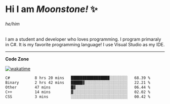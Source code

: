 
<!--
**MoonstoneStudios/MoonstoneStudios** is a ✨ _special_ ✨ repository because its `README.md` (this file) appears on your GitHub profile.

Here are some ideas to get you started:

- 🔭 I’m currently working on ...
- 🌱 I’m currently learning ...
- 👯 I’m looking to collaborate on ...
- 🤔 I’m looking for help with ...
- 💬 Ask me about ...
- 📫 How to reach me: ...
- 😄 Pronouns: ...
- ⚡ Fun fact: ...
-->

# Hi I am _Moonstone!_  ✨
###### he/him

I am a student and developer who loves programming.
I program primaraly in C#. It is my favorite programming language! I use Visual Studio as my IDE.

---

**Code Zone**


[![wakatime](https://wakatime.com/badge/user/35c755da-7226-42ef-89f9-892c03fbcf7e.svg?style=for-the-badge)](https://wakatime.com/@35c755da-7226-42ef-89f9-892c03fbcf7e)
<!--START_SECTION:waka-->

```txt
C#           8 hrs 20 mins   █████████████████░░░░░░░░   68.39 %
Binary       2 hrs 42 mins   █████▓░░░░░░░░░░░░░░░░░░░   22.21 %
Other        47 mins         █▓░░░░░░░░░░░░░░░░░░░░░░░   06.44 %
C++          14 mins         ▓░░░░░░░░░░░░░░░░░░░░░░░░   02.02 %
CSS          3 mins          ░░░░░░░░░░░░░░░░░░░░░░░░░   00.42 %
```

<!--END_SECTION:waka-->
